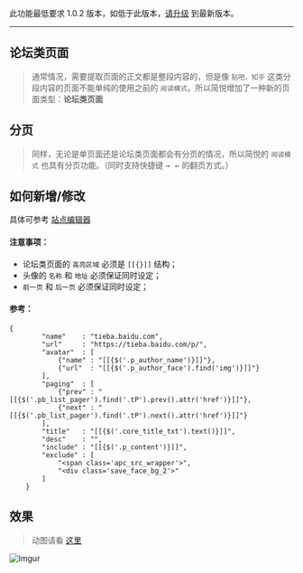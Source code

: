 此功能最低要求 1.0.2 版本，如低于此版本，[请升级](http://ksria.com/simpread/) 到最新版本。
***

论坛类页面
---
> 通常情况，需要提取页面的正文都是整段内容的，但是像 `贴吧，知乎` 这类分段内容的页面不能单纯的使用之前的 `阅读模式`，所以简悦增加了一种新的页面类型：**论坛类页面**

分页
---
> 同样，无论是单页面还是论坛类页面都会有分页的情况，所以简悦的 `阅读模式` 也具有分页功能。（同时支持快捷键 <kbd>→ ←</kbd> 的翻页方式。）

如何新增/修改
---
具体可参考 [站点编辑器](%E7%AB%99%E7%82%B9%E7%BC%96%E8%BE%91%E5%99%A8)

#### 注意事项：

- 论坛类页面的 `高亮区域` 必须是 `[[{}]]` 结构；
- 头像的 `名称` 和 `地址` 必须保证同时设定；
- `前一页` 和 `后一页` 必须保证同时设定；

#### 参考：

```
{
        "name"    : "tieba.baidu.com",
        "url"     : "https://tieba.baidu.com/p/",
        "avatar"  : [
            {"name" : "[[{$('.p_author_name')}]]"},
            {"url"  : "[[{$('.p_author_face').find('img')}]]"}
        ],
        "paging"  : [
            {"prev" : "[[{$('.pb_list_pager').find('.tP').prev().attr('href')}]]"},
            {"next" : "[[{$('.pb_list_pager').find('.tP').next().attr('href')}]]"}
        ],
        "title"   : "[[{$('.core_title_txt').text()}]]",
        "desc"    : "",
        "include" : "[[{$('.p_content')}]]",
        "exclude" : [
            "<span class='apc_src_wrapper'>",
            "<div class='save_face_bg_2'>"
        ]
    }
```

效果
---
> 动图请看 [这里](http://sr.ksria.cn/multi-page.gif)

![Imgur](http://sr.ksria.cn/multiple%20page.png)



